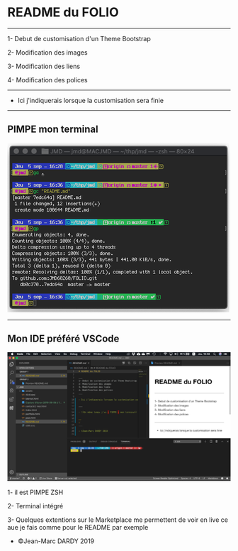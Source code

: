 # README du FOLIO

___
1- Debut de customisation d'un Theme Bootstrap

2- Modification des images

3- Modification des liens

4- Modification des polices

___

- Ici j'indiquerais lorsque la customisation sera finie
  
___

## PIMPE mon terminal ##

![Terminal](terminal.png)

___

## Mon IDE préféré VSCode ##

![VSCode](VSCode.png)

1- il est PIMPE ZSH

2- Terminal intégré

3- Quelques extentions sur le Marketplace me permettent de voir en live ce aue je fais comme pour le README par exemple


- ©Jean-Marc DARDY 2019
  